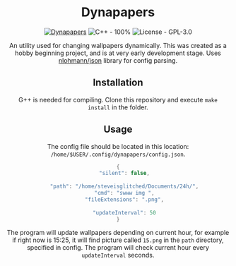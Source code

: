 <div align="center">

# Dynapapers

[![Dynapapers](https://github.com/SteveIsGlitched/dynapapers/actions/workflows/dynapapers.yml/badge.svg)](https://github.com/SteveIsGlitched/dynapapers/actions/workflows/dynapapers.yml) 
![C++ - 100%](https://img.shields.io/static/v1?label=C%2B%2B&message=100%&color=blue) 
![License - GPL-3.0](https://img.shields.io/static/v1?label=License&message=GPL-3.0&color=red)

An utility used for changing wallpapers dynamically. This was created as a hobby beginning project, and is at very early development stage. Uses [nlohmann/json](https://github.com/nlohmann/json) library for config parsing.

## Installation
G++ is needed for compiling. Clone this repository and execute `make install` in the folder.

## Usage
The config file should be located in this location: `/home/$USER/.config/dynapapers/config.json`.
```c++
{
	"silent": false,
	
	"path": "/home/steveisglitched/Documents/24h/",
	"cmd": "swww img ",
	"fileExtensions": ".png",
	
	"updateInterval": 50
}
```
The program will update wallpapers depending on current hour, for example if right now is 15:25, it will find picture called `15.png` in the `path` directory, specified in config. The program will check current hour every `updateInterval` seconds.

</div>
